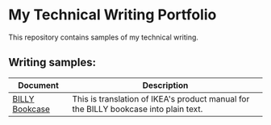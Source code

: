 # My Technical Writing Portfolio

This repository contains samples of my technical writing. 

## Writing samples:
| Document | Description |
| -------- | ---------- |
| [BILLY Bookcase](https://github.com/martine-if/writing-samples/blob/main/BILLY-bookcase.md) | This is translation of IKEA's product manual for the BILLY bookcase into plain text. |
